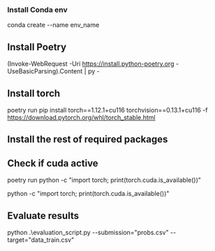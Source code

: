 ### Install Conda env

conda create --name env_name

## Install Poetry

(Invoke-WebRequest -Uri https://install.python-poetry.org -UseBasicParsing).Content | py -

## Install torch

poetry run pip install torch==1.12.1+cu116 torchvision==0.13.1+cu116 -f https://download.pytorch.org/whl/torch_stable.html

## Install the rest of required packages

## Check if cuda active

poetry run python -c "import torch; print(torch.cuda.is_available())"

python -c "import torch; print(torch.cuda.is_available())"

## Evaluate results

python .\evaluation_script.py --submission="probs.csv" --target="data_train.csv"
